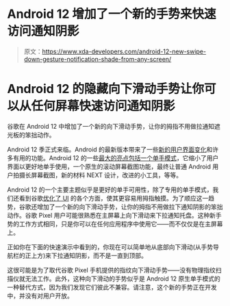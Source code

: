 # Android 12 增加了一个新的手势来快速访问通知阴影

> 原文：<https://www.xda-developers.com/android-12-new-swipe-down-gesture-notification-shade-from-any-screen/>

# Android 12 的隐藏向下滑动手势让你可以从任何屏幕快速访问通知阴影

谷歌在 Android 12 中增加了一个新的向下滑动手势，让你的拇指不用做拉通知遮光板的笨拙动作。

Android 12 季正式来临。Android 的最新版本带来了一些[新的用户界面变化](https://www.xda-developers.com/android-12-new-lockscreen-notifications-design-leak/)和许多有用的功能。Android 12 的一些[最大的亮点包括一个](https://www.xda-developers.com/android-12-developer-preview-hands-on/)[单手模式](https://www.xda-developers.com/android-12-is-adding-a-native-one-handed-mode/)，它缩小了用户界面以更好地单手使用，一个原生的滚动屏幕截图功能，最终让普通 Android 用户拍摄长屏幕截图，新的材料 NEXT 设计，改进的小工具，等等。

Android 12 的一个主要主题似乎是更好的单手可用性，除了专用的单手模式，我们还看到谷歌[优化了 UI](https://www.xda-developers.com/android-12-developer-preview-hands-on/) 的各个方面，使其更容易用拇指触摸。为了顺应这一趋势，谷歌还增加了一个新的向下滑动手势，让你的拇指不用做拉下通知阴影的笨拙动作。谷歌 Pixel 用户可能很熟悉在主屏幕上向下滑动来下拉通知托盘。这种新手势的工作方式相同，只是你可以在任何应用程序中使用它——而不仅仅是在主屏幕上。

正如你在下面的快速演示中看到的，你现在可以简单地从底部向下滑动(从手势导航栏的正上方)来下拉通知阴影，而不是一直到顶部。

这很可能是为了取代谷歌 Pixel 手机提供的指纹向下滑动手势——没有物理指纹扫描仪就无法工作。此外，这种向下滑动的手势似乎是 Android 12 原生单手模式的一种替代方式，因为我们发现它们彼此不兼容。请注意，这个新的手势正在开发中，并没有对用户开放。